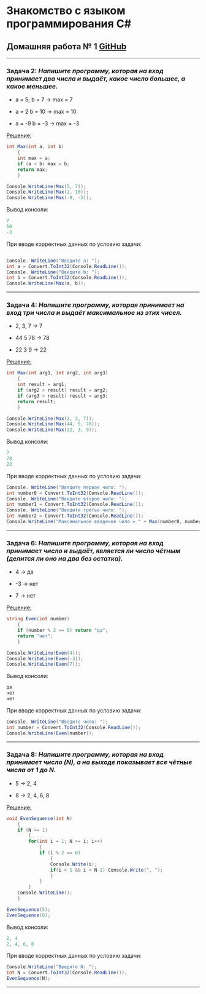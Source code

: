 # Знакомство с языком программирования С#
## Домашняя работа № 1 [GitHub](https://github.com/Kazitsyn/GB_familiarity_with_programming_languages/tree/main/Home_work_1)
***
### Задача 2: *Напишите программу, которая на вход принимает два числа и выдаёт, какое число большее, а какое меньшее.*

* a = 5; b = 7 -> max = 7

* a = 2 b = 10 -> max = 10

* a = -9 b = -3 -> max = -3

[Решение:](https://github.com/Kazitsyn/GB_familiarity_with_programming_languages/tree/main/Home_work_1/HWQ1)
```c#
int Max(int a, int b)
    {
    int max = a;
    if (a < b) max = b;
    return max;
    }

Console.WriteLine(Max(5, 7));
Console.WriteLine(Max(2, 10));
Console.WriteLine(Max(-9, -3));
```
Вывод консоли:
```c#
7
10
-3
```

При вводе корректных данных по условию задачи:
```c#

Console. WriteLine("Введите a: ");
int a = Convert.ToInt32(Console.ReadLine());
Console. WriteLine("Введите b: ");
int b = Convert.ToInt32(Console.ReadLine());
Console.WriteLine(Max(a, b));
```
***
### Задача 4: *Напишите программу, которая принимает на вход три числа и выдаёт максимальное из этих чисел.*

* 2, 3, 7 -> 7

* 44 5 78 -> 78

* 22 3 9 -> 22

[Решение:](https://github.com/Kazitsyn/GB_familiarity_with_programming_languages/tree/main/Home_work_1/HWQ2)
```c#
int Max(int arg1, int arg2, int arg3)
    {
    int result = arg1;
    if (arg2 > result) result = arg2;
    if (arg3 > result) result = arg3;
    return result;
    }

Console.WriteLine(Max(2, 3, 7));
Console.WriteLine(Max(44, 5, 78));
Console.WriteLine(Max(22, 3, 9));
```
Вывод консоли:
```c#
7
78
22
```
При вводе корректных данных по условию задачи:

```c#
Console. WriteLine("Введите первое чило: ");
int number0 = Convert.ToInt32(Console.ReadLine());
Console. WriteLine("Введите второе чило: ");
int number1 = Convert.ToInt32(Console.ReadLine());
Console. WriteLine("Введите третье чило: ");
int number2 = Convert.ToInt32(Console.ReadLine());
Console.WriteLine("Максимальное введеное чило = " + Max(number0, number1, number2));
```
***
### Задача 6: *Напишите программу, которая на вход принимает число и выдаёт, является ли число чётным (делится ли оно на два без остатка).*

* 4 -> да

* -3 -> нет

* 7 -> нет

[Решение:](https://github.com/Kazitsyn/GB_familiarity_with_programming_languages/tree/main/Home_work_1/HWQ3)
```c#
string Even(int number)
    {
    if (number % 2 == 0) return "да";  
    return "нет";
    }

Console.WriteLine(Even(4));
Console.WriteLine(Even(-3));
Console.WriteLine(Even(7));
```
Вывод консоли:
```c#
да
нет
нет
```
При вводе корректных данных по условию задачи:
```c#
Console. WriteLine("Введите чило: ");
int number = Convert.ToInt32(Console.ReadLine());
Console.WriteLine(Even(number));
```
***
### Задача 8: *Напишите программу, которая на вход принимает число (N), а на выходе показывает все чётные числа от 1 до N.*

* 5 -> 2, 4

* 8 -> 2, 4, 6, 8

[Решение:](https://github.com/Kazitsyn/GB_familiarity_with_programming_languages/tree/main/Home_work_1/HWQ4)
```c#
void EvenSequence(int N)
    {
    if (N >= 1)
        {
        for(int i = 1; N >= i; i++)
            {
            if (i % 2 == 0)
                {
                Console.Write(i);
                if(i > 1 && i < N-1) Console.Write(", ");
                } 
            }
        }
    Console.WriteLine();
    }

EvenSequence(5);
EvenSequence(8);
```
Вывод консоли:
```c#
2, 4
2, 4, 6, 8
```
При вводе корректных данных по условию задачи:
```c#
Console.WriteLine("Введите N: ");
int N = Convert.ToInt32(Console.ReadLine());
EvenSequence(N);
```
***